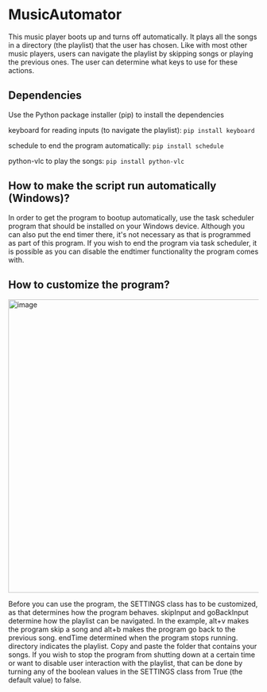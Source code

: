 # MusicAutomator


This music player boots up and turns off automatically. It plays all the songs in a directory (the playlist) that the user 
has chosen. Like with most other music players, users can navigate the playlist by skipping songs or playing the previous 
ones. The user can determine what keys to use for these actions.

Dependencies
---
Use the Python package installer (pip) to install the dependencies

keyboard for reading inputs (to navigate the playlist): 
``` pip install keyboard ```

schedule to end the program automatically:
``` pip install schedule ```

python-vlc to play the songs:
``` pip install python-vlc ```

How to make the script run automatically (Windows)?
---
In order to get the program to bootup automatically, use the task scheduler program that should be installed on your
Windows device. Although you can also put the end timer there, it's not necessary as that is programmed as part
of this program. If you wish to end the program via task scheduler, it is possible as you can disable the endtimer
functionality the program comes with.

How to customize the program?
---

<img width="590" alt="image" src="https://github.com/CaptainCluster/MusicTimer/assets/121576355/1ed8f04f-1ebe-4d3e-8649-bc63c7700923">

Before you can use the program, the SETTINGS class has to be customized, as that determines how the program behaves.
skipInput and goBackInput determine how the playlist can be navigated. In the example, alt+v makes the program skip 
a song and alt+b makes the program go back to the previous song. endTime determined when the program stops running. 
directory indicates the playlist. Copy and paste the folder that contains your songs. If you wish to stop the program
from shutting down at a certain time or want to disable user interaction with the playlist, that can be done by
turning any of the boolean values in the SETTINGS class from True (the default value) to false.
